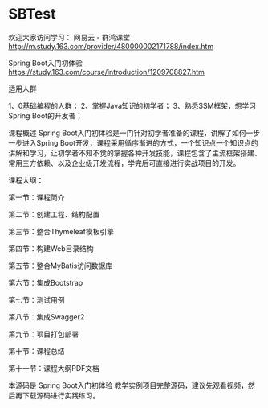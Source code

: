 # SBTest
欢迎大家访问学习：
网易云 - 群鸿课堂 
http://m.study.163.com/provider/480000002171788/index.htm


Spring Boot入门初体验 https://study.163.com/course/introduction/1209708827.htm


适用人群

1、0基础编程的人群；
2、掌握Java知识的初学者；
3、熟悉SSM框架，想学习Spring Boot的开发者；

课程概述
Spring Boot入门初体验是一门针对初学者准备的课程，讲解了如何一步一步进入Spring Boot开发，课程采用循序渐进的方式，一个知识点一个知识点的讲解和学习，让初学者不知不觉的掌握各种开发技能，课程包含了主流框架搭建、常用三方依赖、以及企业级开发流程，学完后可直接进行实战项目的开发。

课程大纲：

第一节：课程简介

第二节：创建工程、结构配置

第三节：整合Thymeleaf模板引擎

第四节：构建Web目录结构

第五节：整合MyBatis访问数据库

第六节：集成Bootstrap

第七节：测试用例

第八节：集成Swagger2

第九节：项目打包部署

第十节：课程总结

第十一节：课程大纲PDF文档


本源码是 Spring Boot入门初体验 教学实例项目完整源码，建议先观看视频，然后再下载源码进行实践练习。
